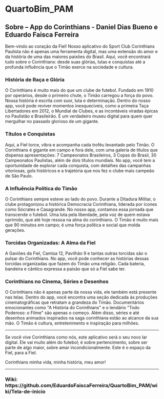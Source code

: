 # QuartoBim_PAM

<h2><b>Sobre – App do Corinthians - Daniel Dias Bueno e Eduardo Faisca Ferreira</b></h2>

<p>Bem-vindo ao coração da Fiel! Nosso aplicativo do Sport Club Corinthians Paulista não é apenas uma ferramenta digital, mas uma extensão do amor e da história de uma das maiores paixões do Brasil. Aqui, você encontrará tudo sobre o Corinthians: desde suas glórias, lutas e conquistas até a profunda influência que o Timão exerce na sociedade e cultura.</p>

<h3><b>História de Raça e Glória</b></h3>
<p>O Corinthians é muito mais do que um clube de futebol. Fundado em 1910 por operários, desde o primeiro chute, o Timão carregou a força do povo. Nossa história é escrita com suor, luta e determinação. Dentro do nosso app, você pode reviver momentos inesquecíveis, como a primeira Taça Libertadores em 2012, o Mundial de Clubes, e as incontáveis viradas épicas no Paulistão e Brasileirão. É um verdadeiro museu digital para quem quer mergulhar no passado glorioso de um gigante.</p>

<h3><b>Títulos e Conquistas</b></h3>
Aqui, a Fiel torce, vibra e acompanha cada troféu levantado pelo Timão. O Corinthians é gigante em campo e fora dele, com uma galeria de títulos que dispensa apresentações: 7 Campeonatos Brasileiros, 3 Copas do Brasil, 30 Campeonatos Paulistas, além de dois títulos mundiais. No app, você tem a oportunidade de explorar cada conquista, com detalhes das campanhas vitoriosas, gols históricos e a trajetória que nos fez o clube mais campeão de São Paulo.

<h3><b>A Influência Política do Timão</b></h3>
O Corinthians sempre esteve ao lado do povo. Durante a Ditadura Militar, o clube protagonizou a histórica Democracia Corinthiana, liderada por ícones como Sócrates e Casagrande. No nosso app, contamos essa jornada que transcende o futebol. Uma luta pela liberdade, pela voz de quem estava oprimido, que até hoje ressoa na alma do corinthiano. O Timão é muito mais que 90 minutos em campo; é uma força política e social que molda gerações.

<h3><b>Torcidas Organizadas: A Alma da Fiel</b></h3>
A Gaviões da Fiel, Camisa 12, Pavilhão 9 e tantas outras torcidas são o pulsar do Corinthians. No app, você pode conhecer as histórias dessas torcidas organizadas que fazem do Timão uma religião. Cada bateria, bandeira e cântico expressa a paixão que só a Fiel sabe ter. 

<h3><b>Corinthians no Cinema, Séries e Desenhos</b></h3>
O Corinthians não é apenas parte da nossa vida, ele também está presente nas telas. Dentro do app, você encontra uma seção dedicada às produções cinematográficas que retratam a grandeza do Timão. Documentários emocionantes como "A História do Corinthians" e o lendário "Todo Poderoso: o Filme" são apenas o começo. Além disso, séries e até desenhos animados inspirados na saga corinthiana estão ao alcance da sua mão. O Timão é cultura, entretenimento e inspiração para milhões.

<hr>

Se você vive Corinthians como nós, este aplicativo será o seu novo lar digital. Ele vai muito além do futebol; é sobre pertencimento, sobre ser parte de algo maior, sobre amar incondicionalmente. Este é o espaço da Fiel, para a Fiel.

Corinthians minha vida, minha história, meu amor!

<hr>

<h3><b>Wiki: https://github.com/EduardoFaiscaFerreira/QuartoBim_PAM/wiki/Tela-de-inicio</b></h3>
